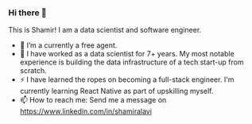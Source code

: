 ### Hi there 👋
This is Shamir! I am a data scientist and software engineer.

- 🔭 I’m a currently a free agent.
- 🌱 I have worked as a data scientist for 7+ years. My most notable experience is building the data infrastructure of a tech start-up from scratch.
- ⚡ I have learned the ropes on becoming a full-stack engineer. I'm currently learning React Native as part of upskilling myself.
- 📫 How to reach me: Send me a message on https://www.linkedin.com/in/shamiralavi

<!--
**dg1223/dg1223** is a ✨ _special_ ✨ repository because its `README.md` (this file) appears on your GitHub profile.

Here are some ideas to get you started:

- 🔭 I’m currently working on ...
- 🌱 I’m currently learning ...
- 👯 I’m looking to collaborate on ...
- 🤔 I’m looking for help with ...
- 💬 Ask me about ...
- 📫 How to reach me: ...
- 😄 Pronouns: ...
- ⚡ Fun fact: ...
-->
